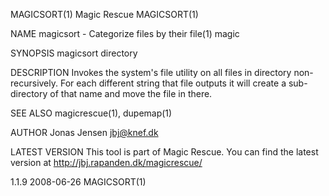 MAGICSORT(1)                                                       Magic Rescue                                                       MAGICSORT(1)

NAME
       magicsort - Categorize files by their file(1) magic

SYNOPSIS
       magicsort directory

DESCRIPTION
       Invokes the system's file utility on all files in directory non-recursively.  For each different string that file outputs it will create a
       sub-directory of that name and move the file in there.

SEE ALSO
       magicrescue(1), dupemap(1)

AUTHOR
       Jonas Jensen <jbj@knef.dk>

LATEST VERSION
       This tool is part of Magic Rescue.  You can find the latest version at <http://jbj.rapanden.dk/magicrescue/>

1.1.9                                                               2008-06-26                                                        MAGICSORT(1)
